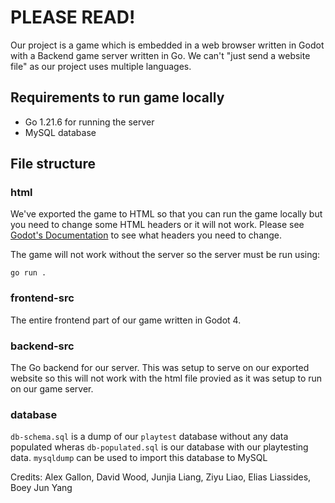 # PLEASE READ!
Our project is a game which is embedded in a web browser written in Godot with a Backend game server written in Go. We can't "just send a website file" as our project uses multiple languages. 

## Requirements to run game locally
- Go 1.21.6 for running the server
- MySQL database

## File structure
### html
We've exported the game to HTML so that you can run the game locally but you need to change some HTML headers or it will not work. Please see [Godot's Documentation](https://docs.godotengine.org/en/stable/tutorials/export/exporting_for_web.html) to see what headers you need to change. 

The game will not work without the server so the server must be run using:
```
go run .
``` 
### frontend-src
The entire frontend part of our game written in Godot 4.

### backend-src
The Go backend for our server. This was setup to serve on our exported website so this will not work with the html file provied as it was setup to run on our game server.
### database
`db-schema.sql` is a dump of our `playtest` database without any data populated wheras `db-populated.sql` is our database with our playtesting data. `mysqldump` can be used to import this database to MySQL

Credits: Alex Gallon, David Wood, Junjia Liang, Ziyu Liao, Elias Liassides, Boey Jun Yang

